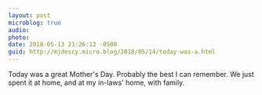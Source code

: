 ```yaml
---
layout: post
microblog: true
audio: 
photo: 
date: 2018-05-13 21:26:13 -0500
guid: http://mjdescy.micro.blog/2018/05/14/today-was-a.html
---
```

Today was a great Mother's Day. Probably the best I can remember. We just spent it at home, and at my in-laws' home, with family.
